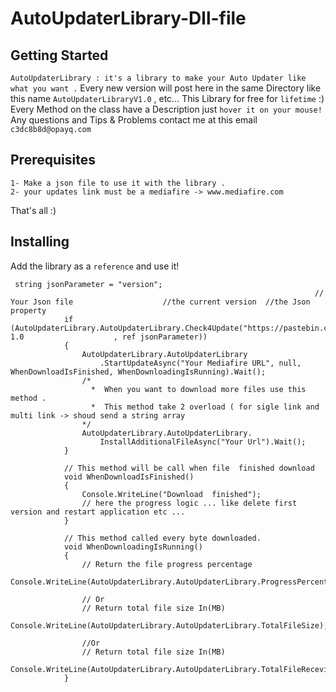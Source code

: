 # AutoUpdaterLibrary-Dll-file

## Getting Started
```AutoUpdaterLibrary : it's a library to make your Auto Updater like what you want .```
Every new version will post here in the same Directory like this name ```AutoUpdaterLibraryV1.0``` , etc...
This Library for free for ```lifetime``` :)
Every Method on the class have a Description just ```hover it on your mouse!```
Any questions and Tips & Problems contact me at this email ```c3dc8b8d@opayq.com  ``` 
## Prerequisites
```
1- Make a json file to use it with the library .
2- your updates link must be a mediafire -> www.mediafire.com
```
That's all :)
## Installing
Add the library as a ```reference``` and use it!


```
 string jsonParameter = "version";      
                                                                    // Your Json file                    //the current version  //the Json property
            if (AutoUpdaterLibrary.AutoUpdaterLibrary.Check4Update("https://pastebin.com/raw/ZvF73qhu",  1.0                    , ref jsonParameter))
            {
                AutoUpdaterLibrary.AutoUpdaterLibrary
                    .StartUpdateAsync("Your Mediafire URL", null, WhenDownloadIsFinished, WhenDownloadingIsRunning).Wait();
                /* 
                  *  When you want to download more files use this method .
                  *  This method take 2 overload ( for sigle link and multi link -> shoud send a string array
                */
                AutoUpdaterLibrary.AutoUpdaterLibrary.
                    InstallAdditionalFileAsync("Your Url").Wait();
            }

            // This method will be call when file  finished download
            void WhenDownloadIsFinished()
            {
                Console.WriteLine("Download  finished");
                // here the progress logic ... like delete first version and restart application etc ...
            }

            // This method called every byte downloaded.
            void WhenDownloadingIsRunning()
            {
                // Return the file progress percentage 
                Console.WriteLine(AutoUpdaterLibrary.AutoUpdaterLibrary.ProgressPercentage);

                // Or
                // Return total file size In(MB)
                Console.WriteLine(AutoUpdaterLibrary.AutoUpdaterLibrary.TotalFileSize);

                //Or
                // Return total file size In(MB)
                Console.WriteLine(AutoUpdaterLibrary.AutoUpdaterLibrary.TotalFileRecevied);
            }
```
